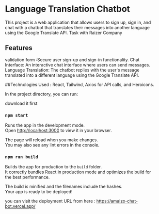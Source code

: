 # Language Translation Chatbot

This project is a web application that allows users to sign up, sign in, and chat with a chatbot
that translates their messages into another language using the Google Translate API.
Task with Raizer Company

## Features 
validation form :Secure user sign-up and sign-in functionality.
Chat Interface: An interactive chat interface where users can send messages.
Language Translation: The chatbot replies with the user's message translated into a different language using the Google Translate API.


##Technologies Used :
React, Tailwind, Axios for API calls, and Heroicons.

In the project directory, you can run:

download it first 
### `npm start`

Runs the app in the development mode.\
Open [http://localhost:3000](http://localhost:3000) to view it in your browser.

The page will reload when you make changes.\
You may also see any lint errors in the console.

### `npm run build`

Builds the app for production to the `build` folder.\
It correctly bundles React in production mode and optimizes the build for the best performance.

The build is minified and the filenames include the hashes.\
Your app is ready to be deployed!

you can visit the deployment URL from here : https://amaizo-chat-bot.vercel.app/


